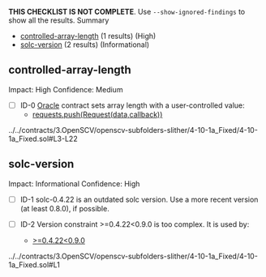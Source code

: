 **THIS CHECKLIST IS NOT COMPLETE**. Use `--show-ignored-findings` to show all the results.
Summary
 - [controlled-array-length](#controlled-array-length) (1 results) (High)
 - [solc-version](#solc-version) (2 results) (Informational)
## controlled-array-length
Impact: High
Confidence: Medium
 - [ ] ID-0
[Oracle](../../contracts/3.OpenSCV/openscv-subfolders-slither/4-10-1a_Fixed/4-10-1a_Fixed.sol#L3-L22) contract sets array length with a user-controlled value:
	- [requests.push(Request(data,callback))](../../contracts/3.OpenSCV/openscv-subfolders-slither/4-10-1a_Fixed/4-10-1a_Fixed.sol#L13)

../../contracts/3.OpenSCV/openscv-subfolders-slither/4-10-1a_Fixed/4-10-1a_Fixed.sol#L3-L22


## solc-version
Impact: Informational
Confidence: High
 - [ ] ID-1
solc-0.4.22 is an outdated solc version. Use a more recent version (at least 0.8.0), if possible.

 - [ ] ID-2
Version constraint >=0.4.22<0.9.0 is too complex.
It is used by:
	- [>=0.4.22<0.9.0](../../contracts/3.OpenSCV/openscv-subfolders-slither/4-10-1a_Fixed/4-10-1a_Fixed.sol#L1)

../../contracts/3.OpenSCV/openscv-subfolders-slither/4-10-1a_Fixed/4-10-1a_Fixed.sol#L1


